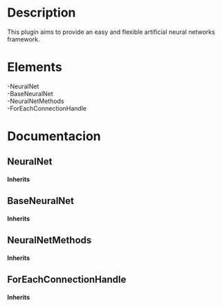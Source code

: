<h1>Description</h1>
This plugin aims to provide an easy and flexible artificial neural networks framework.

<h1>Elements</h1>
-NeuralNet<br>
-BaseNeuralNet<br>
-NeuralNetMethods<br>
-ForEachConnectionHandle
  
<h1>Documentacion</h1>

<h2>NeuralNet</h2>
  <h4>Inherits<h4>
<h2>BaseNeuralNet</h2>
  <h4>Inherits<h4>
<h2>NeuralNetMethods</h2>
  <h4>Inherits<h4>
<h2>ForEachConnectionHandle</h2>
  <h4>Inherits<h4>
